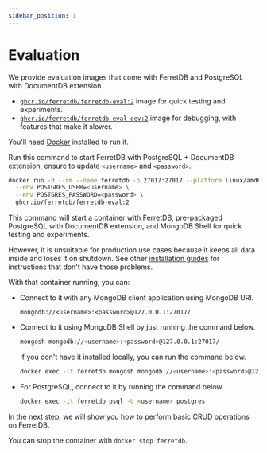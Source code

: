 ```yaml
---
sidebar_position: 1
---
```


# Evaluation

We provide evaluation images that come with FerretDB and PostgreSQL with DocumentDB extension.

- [`ghcr.io/ferretdb/ferretdb-eval:2`](https://ghcr.io/ferretdb/ferretdb-eval:2) image for quick testing and experiments.
- [`ghcr.io/ferretdb/ferretdb-eval-dev:2`](https://ghcr.io/ferretdb/ferretdb-eval-dev:2) image for debugging, with features that make it slower.

You'll need [Docker](https://docs.docker.com/get-docker/) installed to run it.

Run this command to start FerretDB with PostgreSQL + DocumentDB extension,
ensure to update `<username>` and `<password>`.

```sh
docker run -d --rm --name ferretdb -p 27017:27017 --platform linux/amd64 \
  --env POSTGRES_USER=<username> \
  --env POSTGRES_PASSWORD=<password> \
  ghcr.io/ferretdb/ferretdb-eval:2
```

This command will start a container with FerretDB, pre-packaged PostgreSQL with DocumentDB extension, and MongoDB Shell for quick testing and experiments.

However, it is unsuitable for production use cases because it keeps all data inside and loses it on shutdown.
See other [installation guides](..) for instructions that don't have those problems.

With that container running, you can:

- Connect to it with any MongoDB client application using MongoDB URI.

  ```text
  mongodb://<username>:<password>@127.0.0.1:27017/
  ```

- Connect to it using MongoDB Shell by just running the command below.

  ```sh
  mongosh mongodb://<username>:<password>@127.0.0.1:27017/
  ```

  If you don't have it installed locally, you can run the command below.

  ```sh
  docker exec -it ferretdb mongosh mongodb://<username>:<password>@127.0.0.1:27017/
  ```

- For PostgreSQL, connect to it by running the command below.

  ```sh
  docker exec -it ferretdb psql -U <username> postgres
  ```

In the [next step](usage/concepts.md), we will show you how to perform basic CRUD operations on FerretDB.

You can stop the container with `docker stop ferretdb`.
